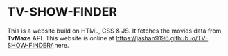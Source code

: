 # TV-SHOW-FINDER
This is a website build on HTML, CSS & JS. It fetches the movies data from **TvMaze** API. This website is online at https://jashan9196.github.io/TV-SHOW-FINDER/ here.
